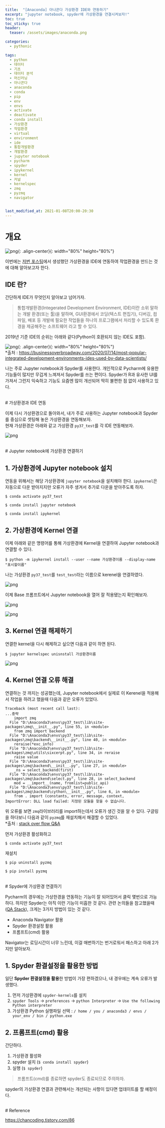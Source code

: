 ```yaml
---
title:  "[Anaconda] 아나콘다 가상환경 IDE와 연동하기"
excerpt: "jupyter notebook, spyder에 가상환경을 연결시켜보자!"
toc: true
toc_sticky: true
header:
  teaser: /assets/images/anaconda.png

categories:
  - pythonic

tags:
  - python
  - 데이터
  - 기초
  - 데이터 분석
  - 머신러닝
  - 아나콘다
  - anaconda
  - conda
  - pip
  - env
  - envs
  - activate
  - deactivate
  - conda install
  - 가상환경
  - 작업환경
  - virtual
  - environment
  - ide
  - 통합개발환경
  - 개발환경
  - jupyter notebook
  - pycharm
  - spyder
  - ipykernel
  - kernel
  - 커널
  - kernelspec
  - zmq
  - pyzmq
  - navigator


last_modified_at: 2021-01-08T20:00-20:30
---
```


# 개요  

![png](/assets/images/anaconda.png){: .align-center}{: width="80%" height="80%"}  

이번에는 [저번 포스팅](https://yganalyst.github.io/ml/anaconda_env_1/)에서 생성했던 가상환경을 IDE에 연동하여 작업환경을 만드는 것에 대해 알아보고자 한다.  

## IDE 란?  

간단하게 IDE가 무엇인지 알아보고 넘어가자.  
> 통합개발환경(Integerated Development Environment, IDE)이란 소위 말하는 개발 환경(또는 툴)을 말하며, GUI환경에서 코딩(텍스트 편집기), 디버깅, 컴파일, 배포 등 개발에 필요한 작업들을 하나의 프로그램에서 처리할 수 있도록 환경을 제공해주는 소프트웨어 라고 할 수 있다.  

2019년 기준 IDE의 순위는 아래와 같다(Python이 호환되지 않는 IDE도 포함).  

![png](/assets/images/anaconda/ide_rank.png){: .align-center}{: width="80%" height="80%"}  
*출처 : https://businessoverbroadway.com/2020/07/14/most-popular-integrated-development-environments-ides-used-by-data-scientists/  

나는 주로 Jupyter notebook과 Spyder를 사용한다. 개인적으로 Pycharm에 유용한 기능들이 많지만 무겁게 느껴져서 Spyder를 쓰는 편이다. Spyder가 R과 유사한 UI를 가져서 그런지 익숙하고 기능도 요즘엔 많이 개선되어 딱히 불편한 점 없이 사용하고 있다.  

  
<br/>
# 가상환경과 IDE 연동  

이제 다시 가상환경으로 돌아와서, 내가 주로 사용하는 Jupyter notebook과 Spyder를 중심으로 셋팅해 놓은 가상환경을 연동해보자.  
현재 가상환경은 아래와 같고 가상환경 `py37_test`를 각 IDE 연동해보자.  

![png](/assets/images/anaconda/set.PNG)  

  
<br/>
# Jupyter notebook에 가상환경 연결하기  

  
## 1. 가상환경에 Jupyter notebook 설치  

연동을 위해서는 해당 가상환경에 `jupyter notebook`을 설치해야 한다. `ipykernel`은 자동으로 다운 받아지지만 오류가 자주 생겨서 추가로 다운을 받아주도록 하자.  

```
$ conda activate py37_test
```

```
$ conda install jupyter notebook
```

```
$ conda install ipykernel
```

  
## 2. 가상환경에 Kernel 연결  

이제 아래와 같은 명령어를 통해 가상환경에 Kernel을 연결하여 Jupyter notebook과 연결할 수 있다.  

```
$ python -m ipykernel install --user --name 가상환경이름 --display-name "표시할이름"
```

나는 가상환경 `py37_test`를 `test_test`라는 이름으로 kerenel을 연결하였다.  

![png](/assets/images/anaconda/10.PNG)  

이제 Base 프롬프트에서 Jupyter notebook을 열어 잘 적용됐는지 확인해보자.  


![png](/assets/images/anaconda/11.PNG)  

![png](/assets/images/anaconda/kernel.PNG)  



  
## 3. Kernel 연결 해제하기  

연결한 kernel을 다시 해제하고 싶으면 다음과 같이 하면 된다.  

```
$ jupyter kernelspec unisnstall 가상환경이름
```

![png](/assets/images/anaconda/12.PNG)  

## 4. Kernel 연결 오류 해결  

연결하는 것 까지는 성공했는데, Jupyter notebook에서 실제로 이 Kerenel을 적용해서 작업을 하려고 했을때 다음과 같은 오류가 있었다.  

```
Traceback (most recent call last):
...중략
    import zmq
  File "D:\Anaconda3\envs\py37_test\lib\site-packages\zmq\__init__.py", line 55, in <module>
    from zmq import backend
  File "D:\Anaconda3\envs\py37_test\lib\site-packages\zmq\backend\__init__.py", line 40, in <module>
    reraise(*exc_info)
  File "D:\Anaconda3\envs\py37_test\lib\site-packages\zmq\utils\sixcerpt.py", line 34, in reraise
    raise value
  File "D:\Anaconda3\envs\py37_test\lib\site-packages\zmq\backend\__init__.py", line 27, in <module>
    _ns = select_backend(first)
  File "D:\Anaconda3\envs\py37_test\lib\site-packages\zmq\backend\select.py", line 28, in select_backend
    mod = __import__(name, fromlist=public_api)
  File "D:\Anaconda3\envs\py37_test\lib\site-packages\zmq\backend\cython\__init__.py", line 6, in <module>
    from . import (constants, error, message, context,
ImportError: DLL load failed: 지정된 모듈을 찾을 수 없습니다.
```

위 오류를 보면 `zmq`라이브러리를 import하는데서 오류가 생긴 것을 알 수 있다. 구글링을 하다보니 다음과 같이 `pyzmq`를 재설치해서 해결할 수 있었다.  
*출처 : [stack over flow Q&A](https://stackoverflow.com/questions/54224969/import-error-while-trying-to-run-jupyter-notebook)

먼저 가상환경 활성화하고  

```
$ conda activate py37_test
```

재설치  

```
$ pip uninstall pyzmq
```

```
$ pip install pyzmq
```


  
<br/>
# Spyder에 가상환경 연결하기  

Pycharm의 경우에는 가상한경을 연동하는 기능이 잘 되어있어서 클릭 몇번으로 가능하다. 하지만 Spyder는 아직 이런 기능이 미흡한 것 같다. 관련 논의들을 참고했을때([QA Stack](https://qastack.kr/programming/30170468/how-to-run-spyder-in-virtual-environment)), 크게는 3가지 방법이 있는 것 같다.  

- Anaconda Navigator 활용  
- Spyder 환경설정 활용  
- 프롬프트(cmd) 활용  

Navigator는 로딩시간이 너무 느린데, 이걸 매번하기는 번거로워서 패스하고 아래 2가지만 알아보자.  

  
## 1. Spyder 환결설정을 활용한 방법  


일단 **Spyder 환결설정을 활용**한 방법이 가장 편하겠으나, 내 경우에는 계속 오류가 발생했다.  

1. 먼저 가상환경에 `spyder-kernels`를 설치  
2. `spyder Tools` -> `preferences` -> `python Interpreter` -> `Use the following Python interpreter`  
3. 가상환경 Python 실행파일 선택 : `/ home / you / anaconda3 / envs / your_env / bin / python.exe`  

## 2. 프롬프트(cmd) 활용  

간단하다.  

1. 가상환경 활성화  
2. spyder 설치 (`$ conda install spyder`)  
3. 실행 (`$ spyder`)  

> 프롬프트(cmd)를 종료하면 spyder도 종료되므로 주의하자.  

spyder의 가상환경 연결과 관련해서는 개선되는 사항이 있다면 업데이트를 할 예정이다.  


  
<br/>
# Reference  

https://chancoding.tistory.com/86  





